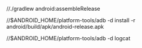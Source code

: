 
//./gradlew android:assembleRelease

//$ANDROID_HOME/platform-tools/adb -d install -r android/build/apk/android-release.apk


//$ANDROID_HOME/platform-tools/adb -d logcat
